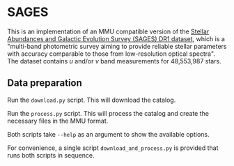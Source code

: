 # SAGES

This is an implementation of an MMU compatible version of the [Stellar Abundances and Galactic Evolution Survey (SAGES) DR1 dataset](https://arxiv.org/abs/2306.15611), which is a "multi-band photometric survey aiming to provide reliable stellar parameters with accuracy comparable to those from low-resolution optical spectra". The dataset contains $u$ and/or $v$ band measurements for 48,553,987 stars.

## Data preparation

Run the `download.py` script. This will download the catalog.

Run the `process.py` script. This will process the catalog and create the necessary files in the MMU format.

Both scripts take `--help` as an argument to show the available options.

For convenience, a single script `download_and_process.py` is provided that runs both scripts in sequence.
